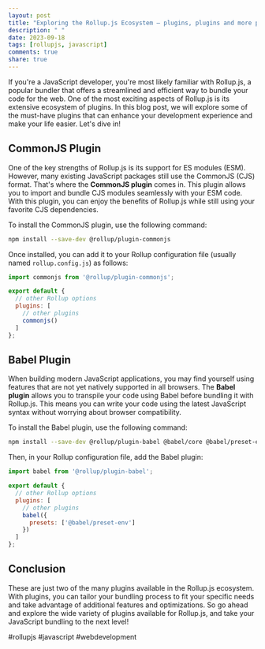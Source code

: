 ```yaml
---
layout: post
title: "Exploring the Rollup.js Ecosystem – plugins, plugins and more plugins"
description: " "
date: 2023-09-18
tags: [rollupjs, javascript]
comments: true
share: true
---
```


If you're a JavaScript developer, you're most likely familiar with Rollup.js, a popular bundler that offers a streamlined and efficient way to bundle your code for the web. One of the most exciting aspects of Rollup.js is its extensive ecosystem of plugins. In this blog post, we will explore some of the must-have plugins that can enhance your development experience and make your life easier. Let's dive in!

## CommonJS Plugin

One of the key strengths of Rollup.js is its support for ES modules (ESM). However, many existing JavaScript packages still use the CommonJS (CJS) format. That's where the **CommonJS plugin** comes in. This plugin allows you to import and bundle CJS modules seamlessly with your ESM code. With this plugin, you can enjoy the benefits of Rollup.js while still using your favorite CJS dependencies.

To install the CommonJS plugin, use the following command:

```bash
npm install --save-dev @rollup/plugin-commonjs
```

Once installed, you can add it to your Rollup configuration file (usually named `rollup.config.js`) as follows:

```javascript
import commonjs from '@rollup/plugin-commonjs';

export default {
  // other Rollup options
  plugins: [
    // other plugins
    commonjs()
  ]
};
```

## Babel Plugin

When building modern JavaScript applications, you may find yourself using features that are not yet natively supported in all browsers. The **Babel plugin** allows you to transpile your code using Babel before bundling it with Rollup.js. This means you can write your code using the latest JavaScript syntax without worrying about browser compatibility.

To install the Babel plugin, use the following command:

```bash
npm install --save-dev @rollup/plugin-babel @babel/core @babel/preset-env
```

Then, in your Rollup configuration file, add the Babel plugin:

```javascript
import babel from '@rollup/plugin-babel';

export default {
  // other Rollup options
  plugins: [
    // other plugins
    babel({
      presets: ['@babel/preset-env']
    })
  ]
};
```

## Conclusion

These are just two of the many plugins available in the Rollup.js ecosystem. With plugins, you can tailor your bundling process to fit your specific needs and take advantage of additional features and optimizations. So go ahead and explore the wide variety of plugins available for Rollup.js, and take your JavaScript bundling to the next level!

#rollupjs #javascript #webdevelopment